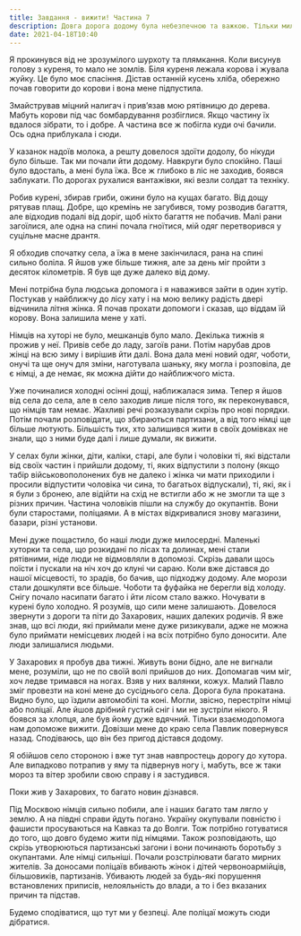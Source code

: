 ```yaml
---
title: Завдання - вижити! Частина 7
description: Довга дорога додому була небезпечною та важкою. Тільки милосердця, доброта, любов могли врятувати світ, що рушився.  
date: 2021-04-18T10:40
---
```


Я прокинувся від не зрозумілого шурхоту та плямкання. Коли висунув голову з куреня, то мало не зомлів. Біля куреня лежала корова і жувала жуйку. Це було моє спасіння. Дістав останній кусень хліба, обережно почав говорити до корови і вона мене підпустила. 

Змайстрував міцний налигач і прив’язав мою рятівницю до дерева. Мабуть корови під час бомбардування розбіглися. Якщо частину їх вдалося зібрати, то і добре. А частина все ж побігла куди очі бачили. Ось одна приблукала і сюди. 

У казанок надоїв молока, а решту довелося здоїти додолу, бо нікуди було більше. Так ми почали йти додому. Навкруги було спокійно. Паші було вдосталь, а мені була їжа. Все ж глибоко в ліс не заходив, боявся заблукати. По дорогах рухалися вантажівки, які везли солдат та техніку. 

Робив курені, збирав гриби, ожини було на кущах багато. Від дощу рятував плащ. Добре, що кремінь не загубився, тому розводив багаття, але відходив подалі від доріг, щоб ніхто багаття не побачив. Малі рани загоїлися, але одна на спині почала гноїтися, мій одяг перетворився у суцільне масне дрантя. 

Я обходив спочатку села, а їжа в мене закінчилася, рана на спині сильно боліла. Я йшов уже більше тижня, але за день міг пройти з десяток кілометрів. Я був ще дуже далеко від дому.

Мені потрібна була людська допомога і я наважився зайти в один хутір. Постукав у найближчу до лісу хату і на мою велику радість двері відчинила літня жінка. Я почав прохати допомоги і сказав, що віддам їй корову. Вона залишила мене у хаті.

Німців на хуторі не було, мешканців було мало. Декілька тижнів я прожив у неї. Привів себе до ладу, загоїв рани. Потім нарубав дров жінці на всю зиму і вирішив йти далі. Вона дала мені новий одяг, чоботи, онучі та ще онуч для зміни, наготувала шаньку, яку могла і розповіла, де є німці, а де немає, як можна дійти до найближчого міста. 

Уже починалися холодні осінні дощі, наближалася зима. Тепер я йшов від села до села, але в село заходив лише після того, як переконувався, що німців там немає. Жахливі речі розказували скрізь про нові порядки. Потім почали розповідати, що збираються партизани, а від того німці ще більше лютують. Більшість тих, хто залишився жити в своїх домівках не знали, що з ними буде далі і лише думали, як вижити. 

У селах були жінки, діти, каліки, старі, але були і чоловіки ті, які відстали від своїх частин і прийшли додому, ті, яких відпустили з полону (якщо табір військовополонених був не далеко і жінка чи мати приходили і просили відпустити чоловіка чи сина, то багатьох відпускали), ті, які, як і я були з бронею, але відійти на схід не встигли або ж не змогли та  ще з різних причин. Частина чоловіків пішли на службу до окупантів. Вони були старостами, поліцаями. А в містах відкривалися знову магазини, базари, різні установи. 

Мені дуже пощастило, бо наші люди дуже милосердні. Маленькі хуторки та села, що розкидані по лісах та долинах, мені стали рятівними, ніде люди не відмовляли в допомозі. Скрізь давали щось поїсти і пускали на ніч хоч до клуні чи сараю. Коли вже дістався до нашої місцевості, то зрадів, бо бачив, що підходжу додому. Але морози стали дошкуляти все більше. Чоботи та фуфайка не берегли від холоду. Снігу почало насипати багато і йти лісом стало важко. Ночувати в курені було холодно. Я розумів, що сили мене залишають. Довелося звернути з дороги та піти до Захарових, наших далеких родичів. Я вже знав, що всі люди, які приймали мене дуже ризикували, адже не можна було приймати немісцевих людей і на всіх потрібно було доносити. Але люди залишалися людьми. 

У Захарових я пробув два тижні. Живуть вони бідно, але не вигнали мене, розуміли, що не по своїй волі прийшов до них. Допомагав чим міг, хоч ледве тримався на ногах.  Взяв у них валянки, кожух. Малий Павло зміг провезти на коні мене до сусіднього села. Дорога була прокатана. Видно було, що їздили автомобілі та коні. Могли, звісно, перестріти німці або поліцаї. Але йшов дрібний густий сніг і ми не зустріли нікого. Я боявся за хлопця, але був йому дуже вдячний. Тільки взаємодопомога нам допоможе вижити. Довізши мене до краю села Павлик повернувся назад. Сподіваюсь, що він без пригод дістався додому. 

Я обійшов село стороною і вже тут знав навпростець дорогу до хутора. Але випадково потрапив у яму та підвернув ногу і, мабуть, все ж таки мороз та вітер зробили свою справу і я застудився. 

Поки жив у Захарових, то багато новин  дізнався. 

Під Москвою німців сильно побили, але і наших багато там лягло у землю. А на півдні справи йдуть погано. Україну окупували повністю і фашисти просуваються на Кавказ та до Волги. Тож потрібно готуватися до того, що довго будемо жити під німцями. Також розповідають, що скрізь утворюються партизанські загони і вони починають боротьбу з окупантами. Але німці сильніші. Почали розстрілювати багато мирних жителів. За доносами поліцаїв вбивають жінок і дітей червоноармійців, більшовиків, партизанів. Убивають людей за будь-які порушення встановлених приписів, нелояльність до влади, а то і без вказаних причин та підстав. 

Будемо сподіватися, що тут ми у безпеці. Але поліцаї можуть сюди дібратися. 

